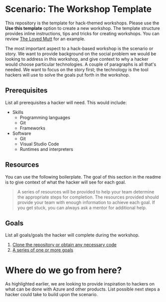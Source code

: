 # Scenario: The Workshop Template

This repository is the template for hack-themed workshops. Please use the **Use this template** option to create a new workshop. The template structure provides inline instructions, tips and tricks for creating workshops. You can review [The Loved Mutt](https://github.com/GeekTrainer/loved-mutt) for an example.

The most important aspect to a hack-based workshop is the scenario or story. We want to provide background on the social problem we would be looking to address in this workshop, and give context to why a hacker would choose particular technologies. A couple of paragraphs is all that's needed. We want to focus on the story first; the technology is the tool hackers will use to solve the goals put forth in the workshop.

## Prerequisites

List all prerequisites a hacker will need. This would include:

- Skills
  - Programming languages
  - Git
  - Frameworks
- Software
  - Git
  - Visual Studio Code
  - Runtimes and interpreters

## Resources

You can use the following boilerplate. The goal of this section in the readme is to give context of what the hacker will see for each goal.

> A series of resources will be provided to help your team determine the appropriate steps for completion. The resources provided should provide your team with enough information to achieve each goal. If you get stuck, you can always ask a mentor for additional help.

## Goals

List all goals/goals the hacker will complete during the workshop.

1. [Clone the repository or obtain any necessary code](obtain-starter.md)
1. [A series of one or more goals](goal.md)

# Where do we go from here?

As highlighted earlier, we are looking to provide inspiration to hackers on what can be done with Azure and other products. List possible next steps a hacker could take to build upon the scenario.
